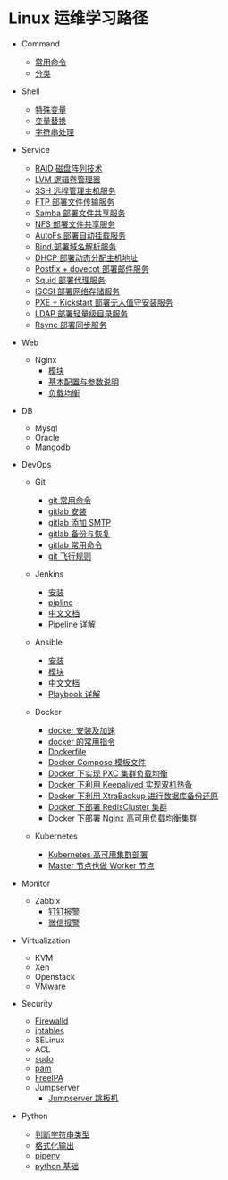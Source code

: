 <!--
 * @Author: jangrui
 * @Date: 2019-07-02 21:40:50
 * @LastEditors: jangrui
 * @LastEditTime: 2019-09-18 19:12:34
 * @version: 
 * @Descripttion: Linux 运维学习路径
 -->

# Linux 运维学习路径

<!-- ![Linux](./_media/linux.png "linux.png") -->

- Command
  - [常用命令](/command/cmd)
  - [分类](command/)

- Shell
  - [特殊变量](shell/special-var)
  - [变量替换](shell/var-replace)
  - [字符串处理](shell/string-processing)

- Service
  - [RAID 磁盘阵列技术](service/raid)
  - [LVM 逻辑卷管理器](service/lvm)
  - [SSH 远程管理主机服务](service/ssh)
  - [FTP 部署文件传输服务](service/ftp)
  - [Samba 部署文件共享服务](service/samba)
  - [NFS 部署文件共享服务](service/nfs)
  - [AutoFs 部署自动挂载服务](service/autofs)
  - [Bind 部署域名解析服务](service/bind)
  - [DHCP 部署动态分配主机地址](service/dhcp)
  - [Postfix + dovecot 部署邮件服务](service/mail)
  - [Squid 部署代理服务](service/proxy)
  - [ISCSI 部署网络存储服务](service/iscsi)
  - [PXE + Kickstart 部署无人值守安装服务](service/unattended)
  - [LDAP 部署轻量级目录服务](service/ldap)
  - [Rsync 部署同步服务](service/rsync)
  <!-- - [SSHFS](service/sshfs) -->
  <!-- - [OXFS](service/oxfs) -->

- Web
  - Nginx
    - [模块](/nginx/module)
    - [基本配置与参数说明](nginx/config)
    - [负载均衡](nginx/upstream)

- DB
  - Mysql
  - Oracle
  - Mangodb

- DevOps
  - Git
    - [git 常用命令](git/git-cmd)
    - [gitlab 安装](git/gitlab-install)
    - [gitlab 添加 SMTP](git/gitlab-smtp)
    - [gitlab 备份与恢复](git/gitlab-backup-recovery)
    - [gitlab 常用命令](git/gitlab-cmd)
    - [git 飞行规则](git/git-fly.md)

  - Jenkins
    - [安装](jenkins/install)
    - [pipline](jenkins/pipline)
    - [中文文档](https://jenkins.io/zh/doc/)
    - [Pipeline 详解](https://jenkins.io/zh/doc/book/pipeline/syntax/)

  - Ansible
    - [安装](ansible/install)
    - [模块](ansible/module)
    - [中文文档](http://www.ansible.com.cn/)
    - [Playbook 详解](http://www.ansible.com.cn/docs/playbooks.html)

  - Docker
    - [docker 安装及加速](docker/install)
    - [docker 的常用指令](docker/cmd)
    - [Dockerfile](docker/dockerfile)
    - [Docker Compose 模板文件](docker/compose)
    - [Docker 下实现 PXC 集群负载均衡](docker/deploy-pxc)
    - [Docker 下利用 Keepalived 实现双机热备](docker/deploy-ha-keepalived)
    - [Docker 下利用 XtraBackup 进行数据库备份还原](docker/deploy-xtrabackup)
    - [Docker 下部署 RedisCluster 集群](docker/deploy-redis-cluster)
    - [Docker 下部署 Nginx 高可用负载均衡集群](docker/deploy-ha-nginx)

  - Kubernetes
    - [Kubernetes 高可用集群部署](k8s/kubernetes-ha-kubeadm)
    - [Master 节点也做 Worker 节点](k8s/master-worker)

- Monitor
  - Zabbix
    - [钉钉报警](zabbix/dingding)
    - [微信报警](zabbix/wechat)

- Virtualization
  - KVM
  - Xen
  - Openstack
  - VMware

- Security
  - [Firewalld](command/firewall-cmd)
  - [iptables](command/iptables)
  - SELinux
  - ACL
  - [sudo](security/sudo)
  - [pam](security/pam)
  - [FreeIPA](security/freeipa)
  - Jumpserver
    - [Jumpserver 跳板机](http://docs.jumpserver.org/zh/docs/index.html)

- Python
  - [判断字符串类型](python/str-is-type)
  - [格式化输出](python/formatted-output)
  - [pipenv](python/pipenv)
  - [python 基础](python/basic)
